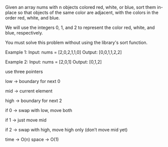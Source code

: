 Given an array nums with n objects colored red, white, or blue, sort them in-place so that objects of the same color are adjacent, with the colors in the order red, white, and blue.

We will use the integers 0, 1, and 2 to represent the color red, white, and blue, respectively.

You must solve this problem without using the library's sort function.

Example 1:
Input: nums = [2,0,2,1,1,0]
Output: [0,0,1,1,2,2]

Example 2:
Input: nums = [2,0,1]
Output: [0,1,2]

use three pointers

low → boundary for next 0

mid → current element

high → boundary for next 2

if 0 → swap with low, move both

if 1 → just move mid

if 2 → swap with high, move high only (don’t move mid yet)

time → O(n)
space → O(1)
